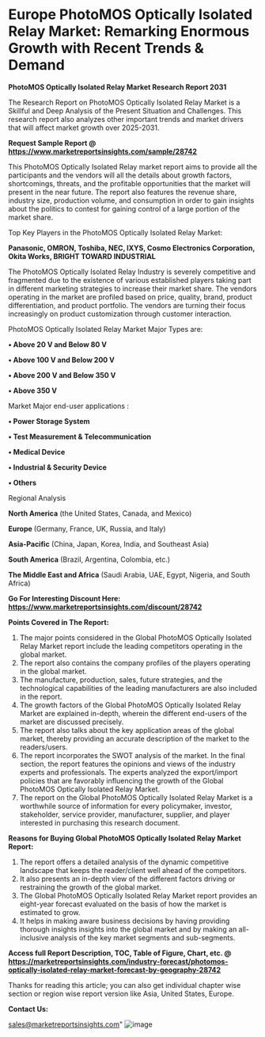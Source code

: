 # Europe PhotoMOS Optically Isolated Relay Market: Remarking Enormous Growth with Recent Trends & Demand

<strong>PhotoMOS Optically Isolated Relay Market Research Report 2031</strong>

The Research Report on PhotoMOS Optically Isolated Relay Market is a Skillful and Deep Analysis of the Present Situation and Challenges. This research report also analyzes other important trends and market drivers that will affect market growth over 2025-2031.

<strong>Request Sample Report @ <a href=https://www.marketreportsinsights.com/sample/28742>https://www.marketreportsinsights.com/sample/28742</a></strong>

This PhotoMOS Optically Isolated Relay market report aims to provide all the participants and the vendors will all the details about growth factors, shortcomings, threats, and the profitable opportunities that the market will present in the near future. The report also features the revenue share, industry size, production volume, and consumption in order to gain insights about the politics to contest for gaining control of a large portion of the market share.

Top Key Players in the PhotoMOS Optically Isolated Relay Market:

<strong>Panasonic, OMRON, Toshiba, NEC, IXYS, Cosmo Electronics Corporation, Okita Works, BRIGHT TOWARD INDUSTRIAL</strong>

The PhotoMOS Optically Isolated Relay Industry is severely competitive and fragmented due to the existence of various established players taking part in different marketing strategies to increase their market share. The vendors operating in the market are profiled based on price, quality, brand, product differentiation, and product portfolio. The vendors are turning their focus increasingly on product customization through customer interaction.

PhotoMOS Optically Isolated Relay Market Major Types are:

<strong>• Above 20 V and Below 80 V

• Above 100 V and Below 200 V

• Above 200 V and Below 350 V

• Above 350 V</strong>

Market Major end-user applications :

<strong>• Power Storage System

• Test Measurement & Telecommunication

• Medical Device

• Industrial & Security Device

• Others</strong>

Regional Analysis

</u><strong><b>North America</b></strong> (the United States, Canada, and Mexico)

<strong><b>Europe </b></strong>(Germany, France, UK, Russia, and Italy)

<strong><b>Asia-Pacific</b></strong> (China, Japan, Korea, India, and Southeast Asia)

<strong><b>South America</b></strong> (Brazil, Argentina, Colombia, etc.)

<strong><b>The Middle East and Africa</b></strong> (Saudi Arabia, UAE, Egypt, Nigeria, and South Africa)

<strong>Go For Interesting Discount Here: <a href=https://www.marketreportsinsights.com/discount/28742>https://www.marketreportsinsights.com/discount/28742</a></strong>

<strong>Points Covered in The Report:</strong>
<ol>
  <li>The major points considered in the Global PhotoMOS Optically Isolated Relay Market report include the leading competitors operating in the global market.</li>
  <li>The report also contains the company profiles of the players operating in the global market.</li>
  <li>The manufacture, production, sales, future strategies, and the technological capabilities of the leading manufacturers are also included in the report.</li>
  <li>The growth factors of the Global PhotoMOS Optically Isolated Relay Market are explained in-depth, wherein the different end-users of the market are discussed precisely.</li>
  <li>The report also talks about the key application areas of the global market, thereby providing an accurate description of the market to the readers/users.</li>
  <li>The report incorporates the SWOT analysis of the market. In the final section, the report features the opinions and views of the industry experts and professionals. The experts analyzed the export/import policies that are favorably influencing the growth of the Global PhotoMOS Optically Isolated Relay Market.</li>
  <li>The report on the Global PhotoMOS Optically Isolated Relay Market is a worthwhile source of information for every policymaker, investor, stakeholder, service provider, manufacturer, supplier, and player interested in purchasing this research document.</li>
</ol>
<strong>Reasons for Buying Global PhotoMOS Optically Isolated Relay Market Report:</strong>

<ol>
  <li>The report offers a detailed analysis of the dynamic competitive landscape that keeps the reader/client well ahead of the competitors.</li>
  <li>It also presents an in-depth view of the different factors driving or restraining the growth of the global market.</li>
  <li>The Global PhotoMOS Optically Isolated Relay Market report provides an eight-year forecast evaluated on the basis of how the market is estimated to grow.</li>
  <li>It helps in making aware business decisions by having providing thorough insights insights into the global market and by making an all-inclusive analysis of the key market segments and sub-segments.</li>
</ol>
<strong>Access full Report Description, TOC, Table of Figure, Chart, etc. @ <a href=https://marketreportsinsights.com/industry-forecast/photomos-optically-isolated-relay-market-forecast-by-geography-28742>https://marketreportsinsights.com/industry-forecast/photomos-optically-isolated-relay-market-forecast-by-geography-28742</a></strong>


Thanks for reading this article; you can also get individual chapter wise section or region wise report version like Asia, United States, Europe.

<strong>Contact Us:</strong>

sales@marketreportsinsights.com"
![image](https://github.com/user-attachments/assets/48813204-9bc2-4d25-8655-8650945b4182)

